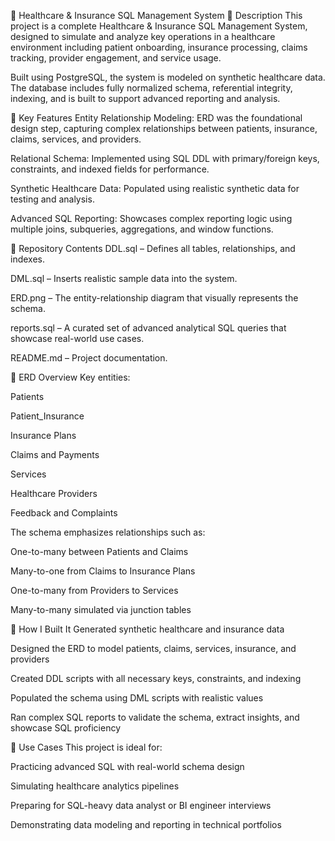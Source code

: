 🏥 Healthcare & Insurance SQL Management System
📌 Description
This project is a complete Healthcare & Insurance SQL Management System, designed to simulate and analyze key operations in a healthcare environment including patient onboarding, insurance processing, claims tracking, provider engagement, and service usage.

Built using PostgreSQL, the system is modeled on synthetic healthcare data. The database includes fully normalized schema, referential integrity, indexing, and is built to support advanced reporting and analysis.

🔑 Key Features
Entity Relationship Modeling: ERD was the foundational design step, capturing complex relationships between patients, insurance, claims, services, and providers.

Relational Schema: Implemented using SQL DDL with primary/foreign keys, constraints, and indexed fields for performance.

Synthetic Healthcare Data: Populated using realistic synthetic data for testing and analysis.

Advanced SQL Reporting: Showcases complex reporting logic using multiple joins, subqueries, aggregations, and window functions.

📂 Repository Contents
DDL.sql – Defines all tables, relationships, and indexes.

DML.sql – Inserts realistic sample data into the system.

ERD.png – The entity-relationship diagram that visually represents the schema.

reports.sql – A curated set of advanced analytical SQL queries that showcase real-world use cases.

README.md – Project documentation.

🔗 ERD Overview
Key entities:

Patients

Patient_Insurance

Insurance Plans

Claims and Payments

Services

Healthcare Providers

Feedback and Complaints

The schema emphasizes relationships such as:

One-to-many between Patients and Claims

Many-to-one from Claims to Insurance Plans

One-to-many from Providers to Services

Many-to-many simulated via junction tables

🧪 How I Built It
Generated synthetic healthcare and insurance data

Designed the ERD to model patients, claims, services, insurance, and providers

Created DDL scripts with all necessary keys, constraints, and indexing

Populated the schema using DML scripts with realistic values

Ran complex SQL reports to validate the schema, extract insights, and showcase SQL proficiency

🧾 Use Cases
This project is ideal for:

Practicing advanced SQL with real-world schema design

Simulating healthcare analytics pipelines

Preparing for SQL-heavy data analyst or BI engineer interviews

Demonstrating data modeling and reporting in technical portfolios
